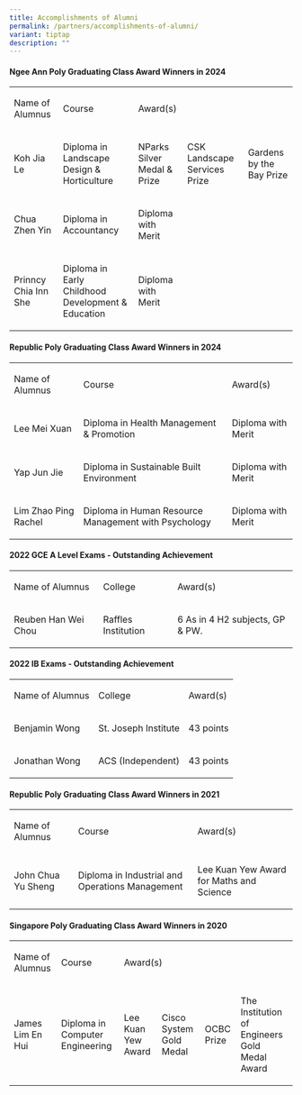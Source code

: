 ```yaml
---
title: Accomplishments of Alumni
permalink: /partners/accomplishments-of-alumni/
variant: tiptap
description: ""
---
```

<h4><strong>Ngee Ann Poly Graduating Class Award Winners in 2024</strong></h4>
<table style="minWidth: 125px">
<colgroup>
<col>
<col>
<col>
<col>
<col>
</colgroup>
<tbody>
<tr>
<td rowspan="1" colspan="1">
<p>Name of Alumnus</p>
</td>
<td rowspan="1" colspan="1">
<p>Course</p>
</td>
<td rowspan="1" colspan="3">
<p>Award(s)</p>
</td>
</tr>
<tr>
<td rowspan="1" colspan="1">
<p>Koh Jia Le</p>
</td>
<td rowspan="1" colspan="1">
<p>Diploma in Landscape Design &amp; Horticulture</p>
</td>
<td rowspan="1" colspan="1">
<p>NParks Silver Medal &amp; Prize&nbsp;&nbsp;&nbsp;</p>
</td>
<td rowspan="1" colspan="1">
<p>CSK Landscape Services Prize</p>
</td>
<td rowspan="1" colspan="1">
<p>Gardens by the Bay Prize</p>
</td>
</tr>
<tr>
<td rowspan="1" colspan="1">
<p>Chua Zhen Yin</p>
</td>
<td rowspan="1" colspan="1">
<p>Diploma in Accountancy</p>
</td>
<td rowspan="1" colspan="1">
<p>Diploma with Merit&nbsp;&nbsp;&nbsp;&nbsp;</p>
</td>
<td rowspan="1" colspan="1">
<p></p>
</td>
<td rowspan="1" colspan="1">
<p></p>
</td>
</tr>
<tr>
<td rowspan="1" colspan="1">
<p>Prinncy Chia Inn She</p>
</td>
<td rowspan="1" colspan="1">
<p>Diploma in Early Childhood Development &amp; Education</p>
</td>
<td rowspan="1" colspan="1">
<p>Diploma with Merit&nbsp;&nbsp;&nbsp;&nbsp;</p>
</td>
<td rowspan="1" colspan="1">
<p></p>
</td>
<td rowspan="1" colspan="1">
<p></p>
</td>
</tr>
</tbody>
</table>
<h4><strong>Republic Poly Graduating Class Award Winners in 2024</strong></h4>
<table style="minWidth: 75px">
<colgroup>
<col>
<col>
<col>
</colgroup>
<tbody>
<tr>
<td rowspan="1" colspan="1">
<p>Name of Alumnus</p>
</td>
<td rowspan="1" colspan="1">
<p>Course</p>
</td>
<td rowspan="1" colspan="1">
<p>Award(s)</p>
</td>
</tr>
<tr>
<td rowspan="1" colspan="1">
<p>Lee Mei Xuan</p>
</td>
<td rowspan="1" colspan="1">
<p>Diploma in Health Management &amp; Promotion</p>
</td>
<td rowspan="1" colspan="1">
<p>Diploma with Merit</p>
</td>
</tr>
<tr>
<td rowspan="1" colspan="1">
<p>Yap Jun Jie</p>
</td>
<td rowspan="1" colspan="1">
<p>Diploma in Sustainable Built Environment</p>
</td>
<td rowspan="1" colspan="1">
<p>Diploma with Merit</p>
</td>
</tr>
<tr>
<td rowspan="1" colspan="1">
<p>Lim Zhao Ping Rachel</p>
</td>
<td rowspan="1" colspan="1">
<p>Diploma in Human Resource Management with Psychology</p>
</td>
<td rowspan="1" colspan="1">
<p>Diploma with Merit</p>
</td>
</tr>
</tbody>
</table>
<h4><strong>2022 GCE A Level Exams - Outstanding Achievement</strong></h4>
<table style="minWidth: 75px">
<colgroup>
<col>
<col>
<col>
</colgroup>
<tbody>
<tr>
<td rowspan="1" colspan="1">
<p>Name of Alumnus</p>
</td>
<td rowspan="1" colspan="1">
<p>College</p>
</td>
<td rowspan="1" colspan="1">
<p>Award(s)</p>
</td>
</tr>
<tr>
<td rowspan="1" colspan="1">
<p>Reuben Han Wei Chou</p>
</td>
<td rowspan="1" colspan="1">
<p>Raffles Institution</p>
</td>
<td rowspan="1" colspan="1">
<p>6 As in 4 H2 subjects, GP &amp; PW.</p>
</td>
</tr>
</tbody>
</table>
<h4><strong>2022 IB Exams - Outstanding Achievement</strong></h4>
<table style="minWidth: 75px">
<colgroup>
<col>
<col>
<col>
</colgroup>
<tbody>
<tr>
<td rowspan="1" colspan="1">
<p>Name of Alumnus</p>
</td>
<td rowspan="1" colspan="1">
<p>College</p>
</td>
<td rowspan="1" colspan="1">
<p>Award(s)</p>
</td>
</tr>
<tr>
<td rowspan="1" colspan="1">
<p>Benjamin Wong</p>
</td>
<td rowspan="1" colspan="1">
<p>St. Joseph Institute</p>
</td>
<td rowspan="1" colspan="1">
<p>43 points</p>
</td>
</tr>
<tr>
<td rowspan="1" colspan="1">
<p>Jonathan Wong</p>
</td>
<td rowspan="1" colspan="1">
<p>ACS (Independent)</p>
</td>
<td rowspan="1" colspan="1">
<p>43 points</p>
</td>
</tr>
</tbody>
</table>
<h4><strong>Republic Poly Graduating Class Award Winners in 2021</strong></h4>
<table style="minWidth: 125px">
<colgroup>
<col>
<col>
<col>
<col>
<col>
</colgroup>
<tbody>
<tr>
<td rowspan="1" colspan="1">
<p>Name of Alumnus</p>
</td>
<td rowspan="1" colspan="1">
<p>Course</p>
</td>
<td rowspan="1" colspan="3">
<p>Award(s)</p>
</td>
</tr>
<tr>
<td rowspan="1" colspan="1">
<p>John Chua Yu Sheng</p>
</td>
<td rowspan="1" colspan="1">
<p>Diploma in Industrial and Operations Management</p>
</td>
<td rowspan="1" colspan="3">
<p>Lee Kuan Yew Award for Maths and Science</p>
</td>
</tr>
</tbody>
</table>
<h4><strong>Singapore Poly Graduating Class Award Winners in 2020</strong></h4>
<table style="minWidth: 150px">
<colgroup>
<col>
<col>
<col>
<col>
<col>
<col>
</colgroup>
<tbody>
<tr>
<td rowspan="1" colspan="1">
<p>Name of Alumnus</p>
</td>
<td rowspan="1" colspan="1">
<p>Course</p>
</td>
<td rowspan="1" colspan="3">
<p>Award(s)</p>
</td>
<td rowspan="1" colspan="1">
<p></p>
</td>
</tr>
<tr>
<td rowspan="1" colspan="1">
<p>James Lim En Hui</p>
</td>
<td rowspan="1" colspan="1">
<p>Diploma in Computer Engineering</p>
</td>
<td rowspan="1" colspan="1">
<p>Lee Kuan Yew Award</p>
</td>
<td rowspan="1" colspan="1">
<p>Cisco System Gold Medal</p>
</td>
<td rowspan="1" colspan="1">
<p>OCBC Prize</p>
</td>
<td rowspan="1" colspan="1">
<p>The Institution of Engineers Gold Medal Award</p>
</td>
</tr>
</tbody>
</table>
<p></p>